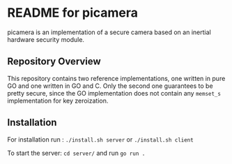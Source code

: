 # README for picamera
picamera is an implementation of a secure camera based on an inertial hardware security module.

## Repository Overview
This repository contains two reference implementations, one written in pure GO and one written in GO and C. Only the second one guarantees to be pretty secure, since the GO implementation does not contain any `memset_s` implementation for key zeroization.


## Installation
For installation run : `./install.sh server` or `./install.sh client`

To start the server: `cd server/` and run `go run .`
